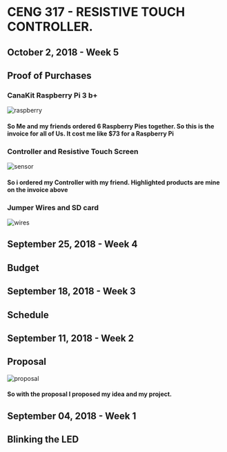 # CENG 317 - RESISTIVE TOUCH CONTROLLER.
## October 2, 2018 - Week 5
## Proof of Purchases

### CanaKit Raspberry Pi 3 b+

![raspberry](https://user-images.githubusercontent.com/43186158/46378852-ee33b800-c66a-11e8-8b2a-75a6e47cf173.PNG)
#### So Me and my friends ordered 6 Raspberry Pies together. So this is the invoice for all of Us. It cost me like $73 for a Raspberry Pi

### Controller and Resistive Touch Screen

![sensor](https://user-images.githubusercontent.com/43186158/46379249-32738800-c66c-11e8-862a-4b7ee04807ab.PNG)
#### So i ordered my Controller with my friend. Highlighted products are mine on the invoice above 

### Jumper Wires and SD card
![wires](https://user-images.githubusercontent.com/43186158/46379834-1c66c700-c66e-11e8-893d-94a2c6aa2b4c.PNG)

## September 25, 2018 - Week 4
## Budget

## September 18, 2018 - Week 3
## Schedule

## September 11, 2018 - Week 2
## Proposal
![proposal](https://user-images.githubusercontent.com/43186158/47396387-7819f280-d6f8-11e8-97ac-5888ca0b90c9.PNG)
#### So with the proposal I proposed my idea and my project. 

## September 04, 2018 - Week 1
## Blinking the LED
